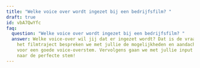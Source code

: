 ```yaml
---
title: "Welke voice over wordt ingezet bij een bedrijfsfilm? "
draft: true
id: vbA7QwYfc
faq:
  question: "Welke voice over wordt ingezet bij een bedrijfsfilm? "
  answer: Welke voice-over wil jij dat er ingezet wordt? Dat is de vraag. Tijdens
    het filmtraject bespreken we met jullie de mogelijkheden en aandachtspunten
    voor een goede voice-overstem. Vervolgens gaan we met jullie input op zoek
    naar de perfecte stem!
---
```

